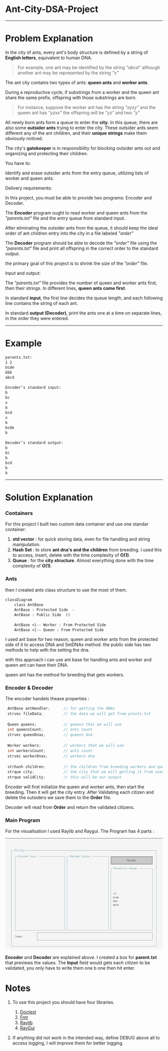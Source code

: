 # Ant-City-DSA-Project

---

# Problem Explanation

In the city of ants, every ant's body structure is defined by a string of **English letters**, equivalent to human DNA.

> For example, one ant may be identified by the string *"abcd"* although another ant may be represented by the string *"x"*

The ant city contains two types of ants: **queen ants** and **worker ants**.

During a reproductive cycle, if substrings from a worker and the queen ant share the same prefix, offspring with those substrings are born.

> For instance, suppose the worker ant has the string *"xyzy"* and the queen ant has *"yzxx"* the offspring will be *"yz"* and two *"y"*

All newly born ants form a queue to enter the **city**. In this queue, there are also some **outsider ants** trying to enter the city. These outsider ants seem different any of the ant children, and their **unique strings** make them obviously noticed.

The city's **gatekeeper** is in responsibility for blocking outsider ants out and organizing and protecting their children.

You have to:

Identify and erase outsider ants from the entry queue, utilizing lists of worker and queen ants.

Delivery requirements:

In this project, you must be able to provide two programs: Encoder and Decoder.

The **Encoder** program ought to read worker and queen ants from the *"parents.txt"* file and the entry queue from standard input.

After eliminating the outsider ants from the queue, it should keep the ideal order of ant children entry into the city in a file labeled *"order"*

The **Decoder** program should be able to decode the *"order"* file using the *"parents.txt"* file and print all offspring in the correct order to the standard output.

the primary goal of this project is to shrink the size of the *"order"* file.

Input and output:

The *"parents.txt"* file provides the number of queen and worker ants first, then their strings. In different lines, **queen ants come first**.

In standard **input**, the first line decides the queue length, and each following line contains the string of each ant.

In standard **output (Decoder)**, print the ants one at a time on separate lines, in the order they were entered.

---

# Example

```
parents.txt:
1 2
bcde
bbb
abcd

Encoder’s standard input:
b
bc
x
b
bcd
x
b
bcde
b

Decoder’s standard output:
b
bc
b
bcd
b
b 
```

---

# Solution Explanation

### Containers

For this project I built two custom data container and use one standar container:

 1. **std vector** : for quick storing data, even for file handling and string manipulation.
 2. **Hash Set** : to store **ant dna's and the children** from breeding. I used this to access, insert, delete with the time complexity of **O(1)**.
 3. **Queue** : for the **city structure**. Almost everything done with the time complexity of **O(1)**.

### Ants

then I created ants class structure to use the most of them.

```mermaid
classDiagram
    class AntBase
    AntBase : Protected Side  -
    AntBase : Public Side  ()

    AntBase <|-- Worker : From Protected Side
    AntBase <|-- Queen : From Protected Side
```

I used ant base for two reason, queen and worker ants from the protected side of it to access DNA and SetDNAs method. the public side has two methods to help with the setting the dna.

with this approach i can use ant base for handling ants and worker and queen ant can have their DNA.

queen ant has the method for breeding that gets workers.

### Encoder & Decoder

The encoder handels thease properties :

```C++
 AntBase antHandler;      // for getting the DNAs
 strvec fileData;         // the data we will get from prents.txt

 Queen queens;            // queens that we will use
 int queensCount;         // ants count
 strvec queenDnas;        // queens dna

 Worker workers;          // workers that we will use
 int workersCount;        // ants count
 strvec workerDnas;       // workers dna

 strhash children;        // the children from breeding workers and queens
 strque city;             // the city that we will getting it from user
 strque validCity;        // this will be our output
```

Encoder will first initialize the queen and worker ants, then start the breeding. Then it will get the city entry. After Validating each citizen and delete the outsiders we save them to the **Order** file.

Decoder will read from **Order** and return the validated citizens.

### Main Program

For the visualisation I used Raylib and Raygui. The Program has 4 parts :

![Program](program.png)

**Encoder** and **Decoder** are explained above. I created a box for **parent.txt** that previews the values. The **Input** field would gets each citizen to be validated, you only have to write them one b one then hit enter.

# Notes

1. To use this project you should have four libraries.

    1. [Doctest](https://github.com/doctest/doctest)
    2. [Fmt](https://github.com/fmtlib/fmt)
    3. [Raylib](https://github.com/raysan5/raylib)
    4. [RayGui](https://github.com/raysan5/raygui)

2. If anything did not work in the intended way, define DEBUG above all to access logging, I will improve them for better logging.
